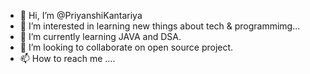 - 👋 Hi, I’m @PriyanshiKantariya
- 👀 I’m interested in learning new things about tech & programmimg...
- 🌱 I’m currently learning JAVA and DSA.
- 💞️ I’m looking to collaborate on open source project.
- 📫 How to reach me ....

<!---
PriyanshiKantariya/PriyanshiKantariya is a ✨ special ✨ repository because its `README.md` (this file) appears on your GitHub profile.
You can click the Preview link to take a look at your changes.
--->
